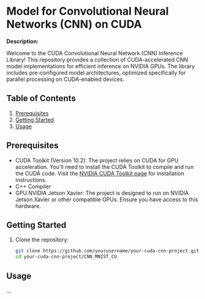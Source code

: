 # Model for Convolutional Neural Networks (CNN) on CUDA

**Description:**

Welcome to the CUDA Convolutional Neural Network (CNN) Inference Library! This repository provides a collection of CUDA-accelerated CNN model implementations for efficient inference on NVIDIA GPUs. The library includes pre-configured model architectures, optimized specifically for parallel processing on CUDA-enabled devices.

## Table of Contents

1. [Prerequisites](#prerequisites)
2. [Getting Started](#getting-started)
4. [Usage](#usage)

## Prerequisites

- CUDA Toolkit (Version 10.2): The project relies on CUDA for GPU acceleration. You'll need to install the CUDA Toolkit to compile and run the CUDA code. Visit the [NVIDIA CUDA Toolkit page](https://developer.nvidia.com/cuda-toolkit) for installation instructions.
- C++ Compiler
- GPU NVIDIA Jetson Xavier: The project is designed to run on NVIDIA Jetson Xavier or other compatible GPUs. Ensure you have access to this hardware.

## Getting Started

1. Clone the repository:

   ```bash
   git clone https://github.com/yourusername/your-cuda-cnn-project.git
   cd your-cuda-cnn-project/CNN_MNIST_CU

## Usage

...



